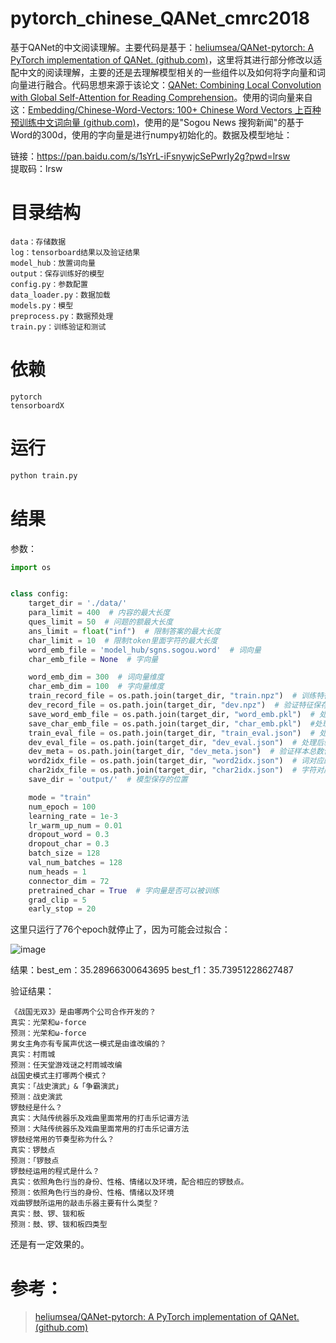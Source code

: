 # pytorch_chinese_QANet_cmrc2018
基于QANet的中文阅读理解。主要代码是基于：[heliumsea/QANet-pytorch: A PyTorch implementation of QANet. (github.com)](https://github.com/heliumsea/QANet-pytorch)，这里将其进行部分修改以适配中文的阅读理解，主要的还是去理解模型相关的一些组件以及如何将字向量和词向量进行融合。代码思想来源于该论文：[QANet: Combining Local Convolution with Global Self-Attention for Reading Comprehension](https://link.zhihu.com/?target=https%3A//arxiv.org/abs/1804.09541)。使用的词向量来自这：[Embedding/Chinese-Word-Vectors: 100+ Chinese Word Vectors 上百种预训练中文词向量 (github.com)](https://github.com/Embedding/Chinese-Word-Vectors)，使用的是"Sogou News 搜狗新闻"的基于Word的300d，使用的字向量是进行numpy初始化的。数据及模型地址：<br>

链接：https://pan.baidu.com/s/1sYrL-iFsnywjcSePwrIy2g?pwd=lrsw <br>
提取码：lrsw<br>

# 目录结构

```
data：存储数据
log：tensorboard结果以及验证结果
model_hub：放置词向量
output：保存训练好的模型
config.py：参数配置
data_loader.py：数据加载
models.py：模型
preprocess.py：数据预处理
train.py：训练验证和测试
```

# 依赖

```
pytorch
tensorboardX
```

# 运行

```python
python train.py
```

# 结果

参数：

```python
import os


class config:
    target_dir = './data/'
    para_limit = 400  # 内容的最大长度
    ques_limit = 50  # 问题的额最大长度
    ans_limit = float("inf")  # 限制答案的最大长度
    char_limit = 10  # 限制token里面字符的最大长度
    word_emb_file = 'model_hub/sgns.sogou.word'  # 词向量
    char_emb_file = None  # 字向量

    word_emb_dim = 300  # 词向量维度
    char_emb_dim = 100  # 字向量维度
    train_record_file = os.path.join(target_dir, "train.npz")  # 训练特征保存路径
    dev_record_file = os.path.join(target_dir, "dev.npz")  # 验证特征保存路径
    save_word_emb_file = os.path.join(target_dir, "word_emb.pkl")  # 处理后词嵌入保存路径
    save_char_emb_file = os.path.join(target_dir, "char_emb.pkl")  #处理后字符嵌入保存路径
    train_eval_file = os.path.join(target_dir, "train_eval.json")  # 处理后寻来你样本路径
    dev_eval_file = os.path.join(target_dir, "dev_eval.json")  # 处理后验证样本路径
    dev_meta = os.path.join(target_dir, "dev_meta.json")  # 验证样本总数信息
    word2idx_file = os.path.join(target_dir, "word2idx.json")  # 词对应的idx
    char2idx_file = os.path.join(target_dir, "char2idx.json")  # 字符对应的idx
    save_dir = 'output/'  # 模型保存的位置

    mode = "train"
    num_epoch = 100
    learning_rate = 1e-3
    lr_warm_up_num = 0.01
    dropout_word = 0.3
    dropout_char = 0.3
    batch_size = 128
    val_num_batches = 128
    num_heads = 1
    connector_dim = 72
    pretrained_char = True  # 字向量是否可以被训练
    grad_clip = 5
    early_stop = 20
```

这里只运行了76个epoch就停止了，因为可能会过拟合：

![image](https://github.com/MaiEmily/map/blob/master/public/image/20190528145810708.png)

结果：best_em：35.28966300643695 best_f1：35.73951228627487

验证结果：

```
《战国无双3》是由哪两个公司合作开发的？
真实：光荣和ω-force
预测：光荣和ω-force
男女主角亦有专属声优这一模式是由谁改编的？
真实：村雨城
预测：任天堂游戏谜之村雨城改编
战国史模式主打哪两个模式？
真实：「战史演武」&「争霸演武」
预测：战史演武
锣鼓经是什么？
真实：大陆传统器乐及戏曲里面常用的打击乐记谱方法
预测：大陆传统器乐及戏曲里面常用的打击乐记谱方法
锣鼓经常用的节奏型称为什么？
真实：锣鼓点
预测：「锣鼓点
锣鼓经运用的程式是什么？
真实：依照角色行当的身份、性格、情绪以及环境，配合相应的锣鼓点。
预测：依照角色行当的身份、性格、情绪以及环境
戏曲锣鼓所运用的敲击乐器主要有什么类型？
真实：鼓、锣、钹和板
预测：鼓、锣、钹和板四类型
```

还是有一定效果的。

# 参考：

> [heliumsea/QANet-pytorch: A PyTorch implementation of QANet. (github.com)](https://github.com/heliumsea/QANet-pytorch)


